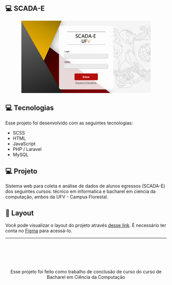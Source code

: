 ## 💻 SCADA-E

<p align="center">
    <img alt="scada-e" src="./documentacao/interface.png" width="80%">
</p>



## 💻 Tecnologias

Esse projeto foi desenvolvido com as seguintes tecnologias:

- SCSS
- HTML
- JavaScript
- PHP / Laravel
- MySQL





## 💻 Projeto

Sistema web para coleta e análise de dados de alunos egressos (SCADA-E) dos seguintes cursos: técnico em informatica e bacharel em ciencia da computação, ambos da UFV - Campus Florestal.





## 🔖 Layout

Você pode visualizar o layout do projeto através [desse link](https://www.figma.com/file/DfUvB2XXN0C96KNdlrbNwL/SCADA-E?node-id=0%3A1). É necessário ter conta no [Figma](https://figma.com) para acessá-lo.





------------------------------------------
<br /><br /><br /><br />

<div align="center">Esse projeto foi feito como trabalho de conclusão de curso do curso de Bacharel em Ciência da Computação</div>